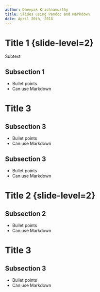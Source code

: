 ```yaml
---
author: Dheepak Krishnamurthy
title: Slides using Pandoc and Markdown
date: April 20th, 2018
---
```


# Title 1 {slide-level=2}

Subtext

## Subsection 1

- Bullet points
- Can use Markdown

# Title 3

## Subsection 3

- Bullet points
- Can use Markdown

## Subsection 3

- Bullet points
- Can use Markdown

# Title 2 {slide-level=2}

## Subsection 2

- Bullet points
- Can use Markdown

# Title 3

## Subsection 3

- Bullet points
- Can use Markdown

